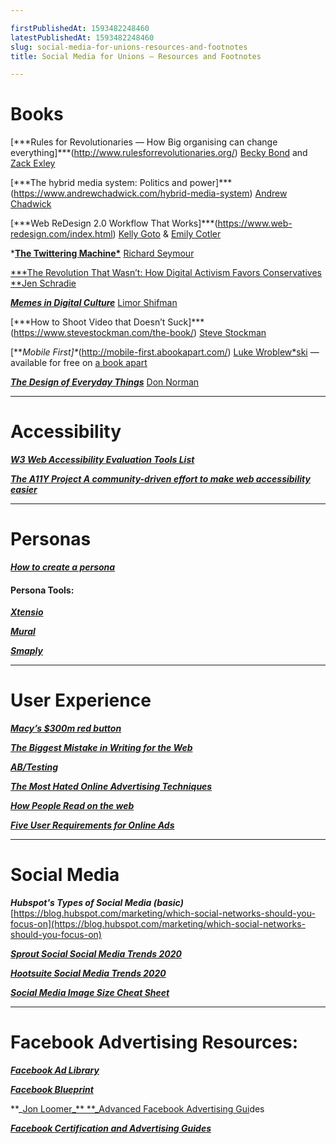 ```yaml
---

firstPublishedAt: 1593482248460
latestPublishedAt: 1593482248460
slug: social-media-for-unions-resources-and-footnotes
title: Social Media for Unions — Resources and Footnotes

---
```


# Books

[***Rules for Revolutionaries — How Big organising can change everything]\*\*\*(http://www.rulesforrevolutionaries.org/) [Becky Bond](https://www.chelseagreen.com/writer/becky-bond/) and [Zack Exley](https://twitter.com/zackexley)

[***The hybrid media system: Politics and power]\*\*\*(https://www.andrewchadwick.com/hybrid-media-system) [Andrew Chadwick](https://www.andrewchadwick.com/)

[***Web ReDesign 2.0 Workflow That Works]\*\*\*(https://www.web-redesign.com/index.html) [Kelly Goto](https://www.gotoresearch.com/kellygoto/) & [Emily Cotler](https://twitter.com/emcotler)

\*[**The Twittering Machine\***](https://www.theindigopress.com/the-twittering-machine) [Richard Seymour](https://twitter.com/leninology)

[**\*The Revolution That Wasn’t: How Digital Activism Favors Conservatives **](https://*www.hup.harvard.edu/catalog.php?isbn=9780674972339)[Jen Schradie](http://schradie.com/)

[**_Memes in Digital Culture_**](https://mitpress.mit.edu/books/memes-digital-culture) [Limor Shifman](https://limorshifman.huji.ac.il/)

[***How to Shoot Video that Doesn’t Suck]\*\*\*(https://www.stevestockman.com/the-book/) [Steve Stockman](https://www.stevestockman.com/)

[***Mobile First]\**(http://mobile-first.abookapart.com/) [Luke Wroblew*ski](https://www.lukew.com/) — available for free on [a book apart](http://mobile-first.abookapart.com/)

[**_The Design of Everyday Things_**](https://www.nngroup.com/books/design-everyday-things-revised/) [Don Norman](https://jnd.org/)

---

# Accessibility

[**_W3 Web Accessibility Evaluation Tools List_**](https://www.w3.org/WAI/ER/tools/)

[**_The A11Y Project A community-driven effort to make web accessibility easier_**](https://a11yproject.com/)

---

# Personas

[**_How to create a persona_**](https://xtensio.com/how-to-create-a-persona/)

#### **Persona Tools:**

[**_Xtensio_**](https://www.xtensio.com)

[**_Mural_**](https://mural.co/)

[**_Smaply_**](https://www.smaply.com)

---

# User Experience

[**_Macy’s \$300m red button_**](https://articles.uie.com/three_hund_million_button/)

[**_The Biggest Mistake in Writing for the Web_**](https://www.nngroup.com/videos/biggest-mistake-writing-web/)

[**_AB/Testing_**](https://www.nngroup.com/videos/ab-testing-101/)

[**_The Most Hated Online Advertising Techniques_**](https://www.nngroup.com/articles/most-hated-advertising-techniques/?lm=effective-online-advertising&pt=youtubevideo)

[**_How People Read on the web_**](https://www.nngroup.com/articles/how-people-read-online/?lm=applying-writing-guidelines-web-pages&pt=article)

[**_Five User Requirements for Online Ads_**](https://www.nngroup.com/articles/user-requirements-online-ads/)

---

# Social Media

**_Hubspot's Types of Social Media (basic)_** [https://blog.hubspot.com/marketing/which-social-networks-should-you-focus-on](https://blog.hubspot.com/marketing/which-social-networks-should-you-focus-on)

[**_Sprout Social Social Media Trends 2020_**](https://sproutsocial.com/insights/social-media-trends/)

[**_Hootsuite Social Media Trends 2020_**](https://hootsuite.com/research/social-trends)

[**_Social Media Image Size Cheat Sheet_**](https://louisem.com/2852/social-media-cheat-sheet-sizes)

---

# **Facebook Advertising Resources:**

[**_Facebook Ad Library_**](https://www.facebook.com/ads/library/)

[**_Facebook Blueprint_**](https://www.facebook.com/business/learn)

**_[Jon Loomer_** **_Advanced Facebook Advertising Gui](h_**ttps://www.jonloomer.com/)des

[**_Facebook Certification and Advertising Guides_**](https://www.markeko.com/)
